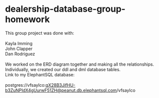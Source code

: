 # dealership-database-group-homework<br />
This group project was done with:<br />
<br />
Kayla Imming<br />
John Clapper<br />
Dan Rodriguez<br />
<br />
We worked on the ERD diagram together and making all the relationships.<br />
Individually, we created our ddl and dml database tables.<br />
Link to my ElephantSQL database:<br />
<br />
postgres://vfsaylco:qX28B3JifHU-b3ZuNPIdX4gUurwF51ZH@peanut.db.elephantsql.com/vfsaylco
